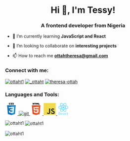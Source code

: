 <h1 align="center">Hi 👋, I'm Tessy!</h1>
<h3 align="center">A frontend developer from Nigeria</h3>

- 🌱 I’m currently learning **JavaScript and React**

- 👯 I’m looking to collaborate on **interesting projects**

- 📫 How to reach me **ottahtheresa@gmail.com**

<h3 align="left">Connect with me:</h3>
<p align="left">
<a href="https://codepen.io/ottaht1" target="blank"><img align="center" src="https://raw.githubusercontent.com/rahuldkjain/github-profile-readme-generator/master/src/images/icons/Social/codepen.svg" alt="ottaht1" height="30" width="40" /></a>
<a href="https://twitter.com/_ottaht" target="blank"><img align="center" src="https://raw.githubusercontent.com/rahuldkjain/github-profile-readme-generator/master/src/images/icons/Social/twitter.svg" alt="_ottaht" height="30" width="40" /></a>
<a href="https://linkedin.com/in/theresa-ottah" target="blank"><img align="center" src="https://raw.githubusercontent.com/rahuldkjain/github-profile-readme-generator/master/src/images/icons/Social/linked-in-alt.svg" alt="theresa-ottah" height="30" width="40" /></a>
</p>

<h3 align="left">Languages and Tools:</h3>
<p align="left"> <a href="https://www.w3schools.com/css/" target="_blank" rel="noreferrer"> <img src="https://raw.githubusercontent.com/devicons/devicon/master/icons/css3/css3-original-wordmark.svg" alt="css3" width="40" height="40"/> </a> <a href="https://git-scm.com/" target="_blank" rel="noreferrer"> <img src="https://www.vectorlogo.zone/logos/git-scm/git-scm-icon.svg" alt="git" width="40" height="40"/> </a> <a href="https://www.w3.org/html/" target="_blank" rel="noreferrer"> <img src="https://raw.githubusercontent.com/devicons/devicon/master/icons/html5/html5-original-wordmark.svg" alt="html5" width="40" height="40"/> </a> <a href="https://developer.mozilla.org/en-US/docs/Web/JavaScript" target="_blank" rel="noreferrer"> <img src="https://raw.githubusercontent.com/devicons/devicon/master/icons/javascript/javascript-original.svg" alt="javascript" width="40" height="40"/> </a> <a href="https://reactjs.org/" target="_blank" rel="noreferrer"> <img src="https://raw.githubusercontent.com/devicons/devicon/master/icons/react/react-original-wordmark.svg" alt="react" width="40" height="40"/> </a> </p>

<p><img align="left" src="https://github-readme-stats.vercel.app/api/top-langs?username=ottaht1&show_icons=true&locale=en&layout=compact" alt="ottaht1" /></p>

<p>&nbsp;<img align="center" src="https://github-readme-stats.vercel.app/api?username=ottaht1&show_icons=true&locale=en" alt="ottaht1" /></p>

<p><img align="center" src="https://github-readme-streak-stats.herokuapp.com/?user=ottaht1&" alt="ottaht1" /></p>
